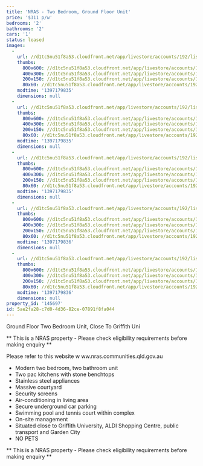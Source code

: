 ```yaml
---
title: 'NRAS - Two Bedroom, Ground Floor Unit'
price: '$311 p/w'
bedrooms: '2'
bathrooms: '2'
cars: '1'
status: leased
images:
  -
    url: //d1tc5nu51f8a53.cloudfront.net/app/livestore/accounts/192/listings/98391/images/20130926111957-19948_4949117787_20140411053057.jpg
    thumbs:
      800x600: //d1tc5nu51f8a53.cloudfront.net/app/livestore/accounts/192/listings/98391/images/20130926111957-19948_4949117787_20140411053057_800x600.jpg
      400x300: //d1tc5nu51f8a53.cloudfront.net/app/livestore/accounts/192/listings/98391/images/20130926111957-19948_4949117787_20140411053057_400x300.jpg
      200x150: //d1tc5nu51f8a53.cloudfront.net/app/livestore/accounts/192/listings/98391/images/20130926111957-19948_4949117787_20140411053057_200x150.jpg
      80x60: //d1tc5nu51f8a53.cloudfront.net/app/livestore/accounts/192/listings/98391/images/20130926111957-19948_4949117787_20140411053057_80x60.jpg
    modtime: '1397179835'
    dimensions: null
  -
    url: //d1tc5nu51f8a53.cloudfront.net/app/livestore/accounts/192/listings/98391/images/20130926111934-31395_7048056354_20140411053057.jpg
    thumbs:
      800x600: //d1tc5nu51f8a53.cloudfront.net/app/livestore/accounts/192/listings/98391/images/20130926111934-31395_7048056354_20140411053057_800x600.jpg
      400x300: //d1tc5nu51f8a53.cloudfront.net/app/livestore/accounts/192/listings/98391/images/20130926111934-31395_7048056354_20140411053057_400x300.jpg
      200x150: //d1tc5nu51f8a53.cloudfront.net/app/livestore/accounts/192/listings/98391/images/20130926111934-31395_7048056354_20140411053057_200x150.jpg
      80x60: //d1tc5nu51f8a53.cloudfront.net/app/livestore/accounts/192/listings/98391/images/20130926111934-31395_7048056354_20140411053057_80x60.jpg
    modtime: '1397179835'
    dimensions: null
  -
    url: //d1tc5nu51f8a53.cloudfront.net/app/livestore/accounts/192/listings/98391/images/20130926111950-57757_7860208252_20140411053100.jpg
    thumbs:
      800x600: //d1tc5nu51f8a53.cloudfront.net/app/livestore/accounts/192/listings/98391/images/20130926111950-57757_7860208252_20140411053100_800x600.jpg
      400x300: //d1tc5nu51f8a53.cloudfront.net/app/livestore/accounts/192/listings/98391/images/20130926111950-57757_7860208252_20140411053100_400x300.jpg
      200x150: //d1tc5nu51f8a53.cloudfront.net/app/livestore/accounts/192/listings/98391/images/20130926111950-57757_7860208252_20140411053100_200x150.jpg
      80x60: //d1tc5nu51f8a53.cloudfront.net/app/livestore/accounts/192/listings/98391/images/20130926111950-57757_7860208252_20140411053100_80x60.jpg
    modtime: '1397179835'
    dimensions: null
  -
    url: //d1tc5nu51f8a53.cloudfront.net/app/livestore/accounts/192/listings/98391/images/20130926111947-83893_4983537132_20140411053101.jpg
    thumbs:
      800x600: //d1tc5nu51f8a53.cloudfront.net/app/livestore/accounts/192/listings/98391/images/20130926111947-83893_4983537132_20140411053101_800x600.jpg
      400x300: //d1tc5nu51f8a53.cloudfront.net/app/livestore/accounts/192/listings/98391/images/20130926111947-83893_4983537132_20140411053101_400x300.jpg
      200x150: //d1tc5nu51f8a53.cloudfront.net/app/livestore/accounts/192/listings/98391/images/20130926111947-83893_4983537132_20140411053101_200x150.jpg
      80x60: //d1tc5nu51f8a53.cloudfront.net/app/livestore/accounts/192/listings/98391/images/20130926111947-83893_4983537132_20140411053101_80x60.jpg
    modtime: '1397179836'
    dimensions: null
  -
    url: //d1tc5nu51f8a53.cloudfront.net/app/livestore/accounts/192/listings/98391/images/20130926111953-37275_5922352537_20140411053100.jpg
    thumbs:
      800x600: //d1tc5nu51f8a53.cloudfront.net/app/livestore/accounts/192/listings/98391/images/20130926111953-37275_5922352537_20140411053100_800x600.jpg
      400x300: //d1tc5nu51f8a53.cloudfront.net/app/livestore/accounts/192/listings/98391/images/20130926111953-37275_5922352537_20140411053100_400x300.jpg
      200x150: //d1tc5nu51f8a53.cloudfront.net/app/livestore/accounts/192/listings/98391/images/20130926111953-37275_5922352537_20140411053100_200x150.jpg
      80x60: //d1tc5nu51f8a53.cloudfront.net/app/livestore/accounts/192/listings/98391/images/20130926111953-37275_5922352537_20140411053100_80x60.jpg
    modtime: '1397179836'
    dimensions: null
property_id: '145697'
id: 5ae2fa28-c7d0-4d36-82ce-07891f8fa044
---
```

Ground Floor Two Bedroom Unit, Close To Griffith Uni

** This is a NRAS property - Please check eligibility requirements before making enquiry **

Please refer to this website
w ww.nras.communities.qld.gov.au

* Modern two bedroom, two bathroom unit
* Two pac kitchens with stone benchtops
* Stainless steel appliances
* Massive courtyard
* Security screens
* Air-conditioning in living area
* Secure underground car parking
* Swimming pool and tennis court within complex
* On-site management
* Situated close to Griffith University, ALDI Shopping Centre, public transport and Garden City
* NO PETS

** This is a NRAS property - Please check eligibility requirements before making enquiry **